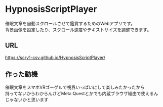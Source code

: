 # HypnosisScriptPlayer
催眠文章を自動スクロールさせて鑑賞するためのWebアプリです。<br />
背景画像を設定したり、スクロール速度やテキストサイズを調整できます。

## URL
https://scry1-csv.github.io/HypnosisScriptPlayer/

## 作った動機
催眠文章をスマホVRゴーグルで視界いっぱいにして楽しみたかったから<br />
持ってないからわからんけどMeta Questとかでも内蔵ブラウザ経由で使えるんじゃないかと思います